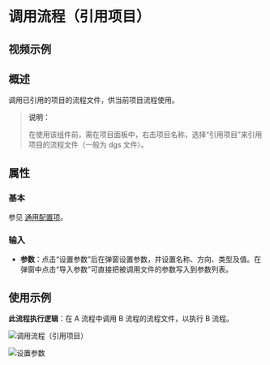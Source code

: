 # 调用流程（引用项目）

## 视频示例

## 概述

调用已引用的项目的流程文件，供当前项目流程使用。

> **说明：**
>
> 在使用该组件前，需在项目面板中，右击项目名称，选择“引用项目”来引用项目的流程文件（一般为 dgs 文件）。

## 属性

### 基本

参见 [通用配置项](../Appendix/CommonConfigurationItems.md)。

### 输入

- **参数**：点击“设置参数”后在弹窗设置参数，并设置名称、方向、类型及值。在弹窗中点击“导入参数”可直接把被调用文件的参数写入到参数列表。

## 使用示例

**此流程执行逻辑**：在 A 流程中调用 B 流程的流程文件，以执行 B 流程。

![调用流程（引用项目）](https://docimages.blob.core.chinacloudapi.cn/images/Activities/workflowproject20201210.png)

![设置参数](https://docimages.blob.core.chinacloudapi.cn/images/Activities/settingargument20201217.png)
